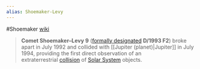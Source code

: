 ```yaml
---
alias: Shoemaker-Levy
---
```

#Shoemaker
[wiki](https://en.wikipedia.org/wiki/Comet_Shoemaker%E2%80%93Levy_9)

> **Comet Shoemaker–Levy 9** ([formally designated](https://en.wikipedia.org/wiki/Astronomical_naming_conventions#Comets "Astronomical naming conventions") **D/1993 F2**) broke apart in July 1992 and collided with [[Jupiter (planet)|Jupiter]] in July 1994, providing the first direct observation of an extraterrestrial [collision](https://en.wikipedia.org/wiki/Collision "Collision") of [Solar System](https://en.wikipedia.org/wiki/Solar_System "Solar System") objects.


